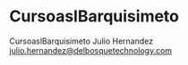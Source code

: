 CursoaslBarquisimeto
====================

CursoaslBarquisimeto
Julio Hernandez julio.hernandez@delbosquetechnology.com
